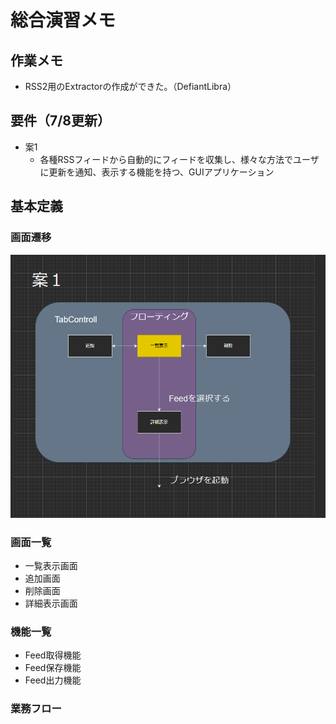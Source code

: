 ﻿# 総合演習メモ

## 作業メモ

- RSS2用のExtractorの作成ができた。（DefiantLibra）

## 要件（7/8更新）

- 案1
  - 各種RSSフィードから自動的にフィードを収集し、様々な方法でユーザに更新を通知、表示する機能を持つ、GUIアプリケーション

## 基本定義

### 画面遷移

![File](file/file.png)

### 画面一覧

- 一覧表示画面
- 追加画面
- 削除画面
- 詳細表示画面

### 機能一覧

- Feed取得機能
- Feed保存機能
- Feed出力機能

### 業務フロー

### 
